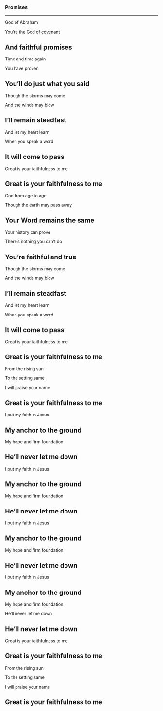 ### Promises <!-- .element: class="lyrics" -->
---
God of Abraham

You’re the God of covenant

And faithful promises
---
Time and time again

You have proven

You’ll do just what you said
---
Though the storms may come

And the winds may blow

I’ll remain steadfast
---
And let my heart learn

When you speak a word

It will come to pass
---
Great is your faithfulness to me

Great is your faithfulness to me
---
God from age to age

Though the earth may pass away

Your Word remains the same
---
Your history can prove

There’s nothing you can’t do

You’re faithful and true
---
Though the storms may come

And the winds may blow

I’ll remain steadfast
---
And let my heart learn

When you speak a word

It will come to pass
---
Great is your faithfulness to me

Great is your faithfulness to me
---
From the rising sun

To the setting same

I will praise your name

Great is your faithfulness to me
---
I put my faith in Jesus

My anchor to the ground
---
My hope and firm foundation

He’ll never let me down
---
I put my faith in Jesus

My anchor to the ground
---
My hope and firm foundation

He’ll never let me down
---
I put my faith in Jesus

My anchor to the ground
---
My hope and firm foundation

He’ll never let me down
---
I put my faith in Jesus

My anchor to the ground
---
My hope and firm foundation

He’ll never let me down

He’ll never let me down
---
Great is your faithfulness to me

Great is your faithfulness to me
---
From the rising sun

To the setting same

I will praise your name

Great is your faithfulness to me
---
